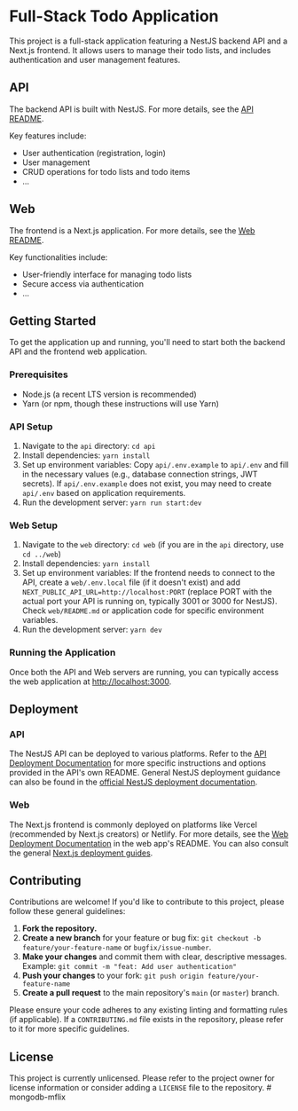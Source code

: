 # Full-Stack Todo Application

This project is a full-stack application featuring a NestJS backend API and a Next.js frontend. It allows users to manage their todo lists, and includes authentication and user management features.

## API

The backend API is built with NestJS. For more details, see the [API README](./api/README.md).

Key features include:
*   User authentication (registration, login)
*   User management
*   CRUD operations for todo lists and todo items
*   ...

## Web

The frontend is a Next.js application. For more details, see the [Web README](./web/README.md).

Key functionalities include:
*   User-friendly interface for managing todo lists
*   Secure access via authentication
*   ...

## Getting Started

To get the application up and running, you'll need to start both the backend API and the frontend web application.

### Prerequisites

- Node.js (a recent LTS version is recommended)
- Yarn (or npm, though these instructions will use Yarn)

### API Setup

1. Navigate to the `api` directory: `cd api`
2. Install dependencies: `yarn install`
3. Set up environment variables: Copy `api/.env.example` to `api/.env` and fill in the necessary values (e.g., database connection strings, JWT secrets). If `api/.env.example` does not exist, you may need to create `api/.env` based on application requirements.
4. Run the development server: `yarn run start:dev`

### Web Setup

1. Navigate to the `web` directory: `cd web` (if you are in the `api` directory, use `cd ../web`)
2. Install dependencies: `yarn install`
3. Set up environment variables: If the frontend needs to connect to the API, create a `web/.env.local` file (if it doesn't exist) and add `NEXT_PUBLIC_API_URL=http://localhost:PORT` (replace PORT with the actual port your API is running on, typically 3001 or 3000 for NestJS). Check `web/README.md` or application code for specific environment variables.
4. Run the development server: `yarn dev`

### Running the Application

Once both the API and Web servers are running, you can typically access the web application at [http://localhost:3000](http://localhost:3000).

## Deployment

### API
The NestJS API can be deployed to various platforms. Refer to the [API Deployment Documentation](./api/README.md#deployment) for more specific instructions and options provided in the API's own README. General NestJS deployment guidance can also be found in the [official NestJS deployment documentation](https://docs.nestjs.com/deployment).

### Web
The Next.js frontend is commonly deployed on platforms like Vercel (recommended by Next.js creators) or Netlify. For more details, see the [Web Deployment Documentation](./web/README.md#deploy-on-vercel) in the web app's README. You can also consult the general [Next.js deployment guides](https://nextjs.org/docs/app/building-your-application/deploying).

## Contributing

Contributions are welcome! If you'd like to contribute to this project, please follow these general guidelines:

1.  **Fork the repository.**
2.  **Create a new branch** for your feature or bug fix:
    `git checkout -b feature/your-feature-name` or `bugfix/issue-number`.
3.  **Make your changes** and commit them with clear, descriptive messages.
    Example: `git commit -m "feat: Add user authentication"`
4.  **Push your changes** to your fork:
    `git push origin feature/your-feature-name`
5.  **Create a pull request** to the main repository's `main` (or `master`) branch.

Please ensure your code adheres to any existing linting and formatting rules (if applicable). If a `CONTRIBUTING.md` file exists in the repository, please refer to it for more specific guidelines.

## License

This project is currently unlicensed. Please refer to the project owner for license information or consider adding a `LICENSE` file to the repository.
#   m o n g o d b - m f l i x  
 